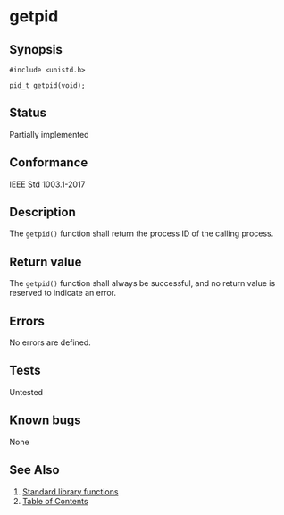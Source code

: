# getpid

## Synopsis

`#include <unistd.h>`

`pid_t getpid(void);`

## Status

Partially implemented

## Conformance

IEEE Std 1003.1-2017

## Description

The `getpid()` function shall return the process ID of the calling process.

## Return value

The `getpid()` function shall always be successful, and no return value is reserved to indicate an error.

## Errors

No errors are defined.

## Tests

Untested

## Known bugs

None

## See Also

1. [Standard library functions](../README.md)
2. [Table of Contents](../../../README.md)
